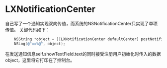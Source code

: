 # LXNotificationCenter

自己写了一个通知实现双向传值，而系统的NSNotificationCenter只实现了单项传值。
关键代码如下：
```objective-c
    NSString *object = [[LXNotificationCenter defaultCenter] postNotificationName:@"Bidirectional transmission value" object:self.showTextField.text];
    NSLog(@"==%@", object);
```
在发送通知信息self.showTextField.text的同时接受注册用户初始化时传入的数据object，这里将它打印在了控制台。
